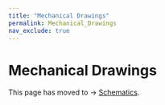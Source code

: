 ```yaml
---
title: "Mechanical Drawings"
permalink: Mechanical_Drawings
nav_exclude: true
---
```


# Mechanical Drawings

This page has moved to -> [Schematics](noetic_overview_magni_key#schematics).